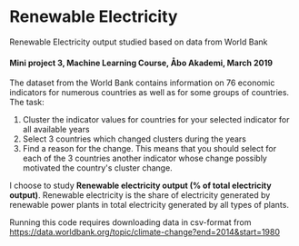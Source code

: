 # Renewable Electricity
Renewable Electricity output studied based on data from World Bank 

#### Mini project 3, Machine Learning Course, Åbo Akademi, March 2019

The dataset from the World Bank contains information on 76 economic indicators for numerous countries as well as for some groups of countries. The task: 

1. Cluster the indicator values for countries for your selected indicator for all available years
2. Select 3 countries which changed clusters during the years
3. Find a reason for the change. This means that you should select for each of the 3 countries another indicator whose change possibly motivated the country's cluster change.

I choose to study **Renewable electricity output (% of total electricity output)**. Renewable electricity is the share of electricity generated by renewable power plants in total electricity generated by all types of plants. 

Running this code requires downloading data in csv-format from https://data.worldbank.org/topic/climate-change?end=2014&start=1980 
